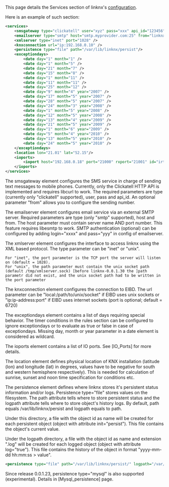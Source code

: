 This page details the Services section of linknx's [configuration](Configuration).

Here is an example of such section:
```xml
<services>
	<smsgateway type="clickatell" user="xyz" pass="xxx" api_id="123456" />
	<emailserver type="smtp" host="smtp.myprovider.com:25" from="linknx@mydomain.com" />
	<xmlserver type="inet" port="1028" />
	<knxconnection url="ip:192.168.0.10" />
	<persistence type="file" path="/var/lib/linknx/persist"/>
	<exceptiondays>
		<date day="1" month="1" />
		<date day="1" month="5" />
		<date day="21" month="7" />
		<date day="15" month="8" />
		<date day="1" month="11" />
		<date day="11" month="11" />
		<date day="25" month="12" />
		<date day="9" month="4" year="2007" />
		<date day="17" month="5" year="2007" />
		<date day="28" month="5" year="2007" />
		<date day="24" month="3" year="2008" />
		<date day="1" month="5" year="2008" />
		<date day="12" month="5" year="2008" />
		<date day="13" month="4" year="2009" />
		<date day="21" month="5" year="2009" />
		<date day="1" month="6" year="2009" />
		<date day="5" month="4" year="2010" />
		<date day="13" month="5" year="2010" />
		<date day="24" month="5" year="2010" />
	</exceptiondays>
	<location lon="21.01" lat="52.15"/>
	<ioports>
		<ioport host="192.168.0.18" port="21000" rxport="21001" id="irtrans"/>
	</ioports>
</services>
```

The smsgateway element configures the SMS service in charge of sending text messages to mobile phones. Currently, only the Clickatell HTTP API is implemented and requires libcurl to work. The required parameters are type (currently only "clickatell" supported), user, pass and api_id. An optional parameter "from" allows you to configure the sending number.

The emailserver element configures email service via an external SMTP server. Required parameters are type (only "smtp" supported), host and from. The host parameter must contain server name AND port number. This feature requires libesmtp to work.
SMTP authentication (optional) can be configured by adding login="xxxx" and pass="yyy" in config of emailserver.

The xmlserver element configures the interface to access linknx using the XML based protocol. The type parameter can be "inet" or "unix".

    For "inet", the port parameter is the TCP port the server will listen on (default = 1028).
    For "unix", the path parameter must contain the unix socket path (default /tmp/xmlserver.sock) [before linknx-0.0.1.30 the ]path parametr did not exist, and the unix socket path had to be written in the port parameter

The knxconnection element configures the connection to EIBD. The url parameter can be "local:/path/to/unix/socket" if EIBD uses unix sockets or "ip:ip-address:port" if EIBD uses internet sockets (port is optional; default = 6720)

The exceptiondays element contains a list of days requiring special behavior. The timer conditions in the rules section can be configured to ignore exceptiondays or to evaluate as true or false in case of exceptiondays. Missing day, month or year parameter in a date element is considered as wildcard.

The ioports element contains a list of IO ports. See [IO_Ports] for more details.

The location element defines physical location of KNX installation (latitude (lon) and longitude (lat) in degrees, values have to be negative for south and western hemisphere respectively). This is needed for calculation of sunrise, sunset and noon time specification for conditions etc.

The persistence element defines where linknx stores it's persistent status information and/or logs. Persistence type="file" stores values on the filesystem. The path attribute tells where to store persistent status and the logpath attribute tells where to store object's history logs. By default, path equals /var/lib/linknx/persist and logpath equals to path.

Under this directory, a file with the object id as name will be created for each persistent object (object with attribute init="persist"). This file contains the object's current value.

Under the logpath directory, a file with the object id as name and extension ".log" will be created for each logged object (object with attribute log="true"). This file contains the history of the object in format "yyyy-mm-dd hh:mm:ss > value".

```xml
<persistence type="file" path="/var/lib/linknx/persist/" logpath="/var/lib/linknx/logs/" />
```

Since release 0.0.1.23, persistence type="mysql" is also supported (experimental).
Details in [Mysql_persistence] page.
